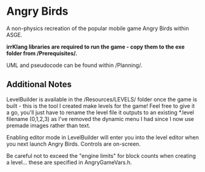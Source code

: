 # Angry Birds

A non-physics recreation of the popular mobile game Angry Birds within ASGE.

**irrKlang libraries are required to run the game - copy them to the exe folder from /Prerequisites/.**

UML and pseudocode can be found within /Planning/.

## Additional Notes

LevelBuilder is available in the /Resources/LEVELS/ folder once the game is built - this is the tool I created make levels for the game! Feel free to give it a go, you'll just have to rename the level file it outputs to an existing *.level filename (0,1,2,3) as I've removed the dynamic menu I had since I now use premade images rather than text.

Enabling editor mode in LevelBuilder will enter you into the level editor when you next launch Angry Birds. Controls are on-screen.

Be careful not to exceed the "engine limits" for block counts when creating a level... these are specified in AngryGameVars.h.